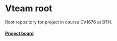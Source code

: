 # Vteam root
Root repository for project in course DV1676 at BTH.

#### [Project board](https://github.com/users/Alfrijde/projects/1)
